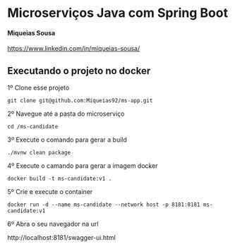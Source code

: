 # Microserviços Java com Spring Boot

#### Miqueias Sousa

https://www.linkedin.com/in/miqueias-sousa/

## Executando o projeto no docker

1º Clone esse projeto

``` 
git clone git@github.com:Miqueias92/ms-app.git
```

2º Navegue até a pasta do microserviço 
```
cd /ms-candidate 
```

3º Execute o comando para gerar a build
```
./mvnw clean package
``` 

4º Execute o camando para gerar a imagem docker
```
docker build -t ms-candidate:v1 .
```

5º Crie e execute o container

```
docker run -d --name ms-candidate --network host -p 8181:8181 ms-candidate:v1
```
6º Abra o seu navegador na url 

http://localhost:8181/swagger-ui.html
